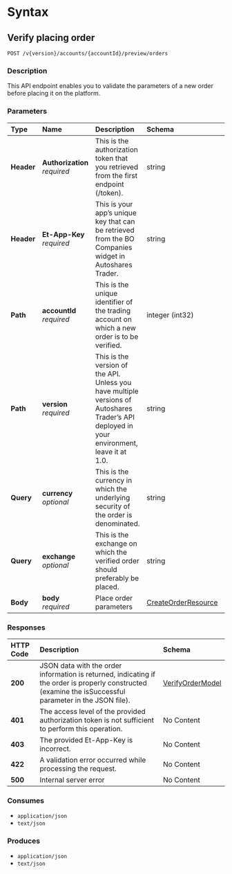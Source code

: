 # Syntax

## Verify placing order

```text
POST /v{version}/accounts/{accountId}/preview/orders
```

### Description

This API endpoint enables you to validate the parameters of a new order before placing it on the platform.

### Parameters

| Type | Name | Description | Schema | Default |
| :--- | :--- | :--- | :--- | :--- |
| **Header** | **Authorization**   _required_ | This is the authorization token that you retrieved from the first endpoint \(/token\). | string |  |
| **Header** | **Et-App-Key**   _required_ | This is your app’s unique key that can be retrieved from the BO Companies widget in Autoshares Trader. | string |  |
| **Path** | **accountId**   _required_ | This is the unique identifier of the trading account on which a new order is to be verified. | integer \(int32\) |  |
| **Path** | **version**   _required_ | This is the version of the API. Unless you have multiple versions of Autoshares Trader’s API deployed in your environment, leave it at 1.0. | string | `"1"` |
| **Query** | **currency**   _optional_ | This is the currency in which the underlying security of the order is denominated. | string |  |
| **Query** | **exchange**   _optional_ | This is the exchange on which the verified order should preferably be placed. | string |  |
| **Body** | **body**   _required_ | Place order parameters | [CreateOrderResource](orders_previewcreateorder.md#createorderresource) |  |

### Responses

| HTTP Code | Description | Schema |
| :--- | :--- | :--- |
| **200** | JSON data with the order information is returned, indicating if the order is properly constructed \(examine the isSuccessful parameter in the JSON file\). | [VerifyOrderModel](orders_previewcreateorder.md#verifyordermodel) |
| **401** | The access level of the provided authorization token is not sufficient to perform this operation. | No Content |
| **403** | The provided Et-App-Key is incorrect. | No Content |
| **422** | A validation error occurred while processing the request. | No Content |
| **500** | Internal server error | No Content |

### Consumes

* `application/json`
* `text/json`

### Produces

* `application/json`
* `text/json`

